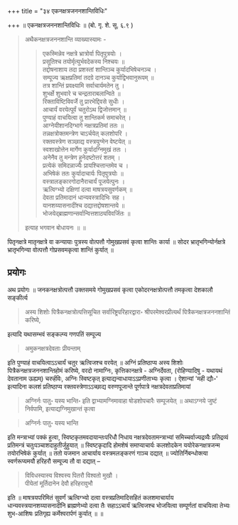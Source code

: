 +++
title = "३४ एकनक्षत्रजननशान्तिविधिः"

+++
॥ एकनक्षत्रजननशान्तिविधिः ॥ (बो. गृ. शे. सू. ६.९ ) 

> अथैकनक्षत्रजननशान्ति व्याख्यास्यामः - 
>
>> एकस्मिन्नेव नक्षत्रे भ्रात्रोर्वा पितृपुत्रयोः ।  
प्रसूतिश्च तयोर्मृत्युर्भवदेकस्य निश्चयः ॥  
तद्दोषनाशाय तदा प्रशस्तां शान्तिञ्च कुर्यादभिषेचनञ्च ।  
सम्पूज्य ऋक्षप्रतिमां तदग्रे दानञ्च कुर्याद्विभवानुरूपम् ॥  
तत्र शान्तिं प्रवक्ष्यामि सर्वाचार्यमतेन तु ।  
शुभर्क्षे शुभवारे च चन्द्रताराबलान्विते ॥  
रिक्ताविष्टिविवर्जे तु प्रारभेद्दिवसे सुधीः ।  
आचार्यं वरयेत्पूर्वं चतुरोऽथ द्विजोत्तमान् ॥  
पुण्याहं वाचयित्वा तु शान्तिकर्म समाचरेत् ।  
आग्नेयीशानदिग्भागे नक्षत्रप्रतिमां ततः ॥  
तन्नक्षत्रोक्तमन्त्रेण चाऽर्चयेत् कलशोपरि ।  
रक्तवस्त्रेण सञ्छाद्य वस्त्रयुग्मेन वेष्टयेत् ॥  
स्वशाखोत्तेन मार्गेण कुर्यादग्निमुखं ततः ।  
अनेनैव तु मन्त्रेण हुनेदष्टोत्तरं शतम् ।  
प्रत्येकं समिदन्नाज्यैः प्रायश्चित्तान्तमेव च ।  
अभिषेकं ततः कुर्यादाचार्यः पितृपुत्रयोः ॥  
वस्त्रालङ्कारगोदानैराचार्यं पूजयेत्पुनः ।  
ऋत्विग्भ्यो दक्षिणां दत्वा माषत्रयसुवर्णकम् ॥  
देवता प्रतिमादानं धान्यवस्त्रादिभिः सह ।  
यानशय्यासनादींश्च दद्यात्तद्दोषशान्तये ॥  
भोजयेद्ब्राह्मणान्सर्वान्वित्तशाठ्यविवर्जितः ॥ 
>
> इत्याह भगवान बोधायनः ॥ ॥

पितृनक्षत्रे मातृनक्षत्रे वा कन्यायाः पुत्रस्य वोत्पत्तौ गोमुखप्रसवं कृत्वा शान्तिः कार्या ॥ सोदर भ्रातृभगिन्योर्नक्षत्रे भ्रातृभगिन्या वोत्पत्तौ गोप्रसवमकृत्वा शान्तिं कुर्यात् ॥

## प्रयोगः

अथ प्रयोगः ॥ जनकनक्षत्रोत्पत्तौ उक्तसमये गोमुखप्रसवं कृत्वा एकोदरनक्षत्रोत्पत्तौ तमकृत्वा देशकालौ सङ्कीर्त्य 

> अस्य शिशोः पित्रैकनक्षत्रोत्पत्तिसूचित सर्वारिष्ट्रपरिहारद्वारा॰ श्रीपरमेश्वरप्रीत्यर्थं पित्रैकनक्षत्रजननशान्तिं करिष्ये, 

इत्यादि यथासम्भवं सङ्कल्प्य गणपतिं सम्पूज्य 

> अमुकनक्षत्रदेवताः प्रीयन्ताम्

इति पुण्याहं वाचयित्वाऽऽचार्यं चतुर ऋत्विजश्च वरयेत् ॥ अग्निं प्रतिष्ठाप्य अस्य शिशोः पित्रैकनक्षत्रजननशान्तिहोमं करिष्ये, वरदो नामाग्निः, कृत्तिकानक्षत्रे - अग्निर्देवता, (रोहिण्यादिषु - यथायथं देवतानाम ऊह्यम्) चरुर्हविः, अग्निः स्विष्टकृत् इत्याद्यन्वाधायाऽऽप्रणीताभ्यः कृत्वा । ऐशान्यां 'मही द्यौः॰' इत्यादिना कलशं प्रतिष्ठाप्य रक्तवस्त्रेणाऽऽच्छाद्य वरुणपूजान्ते पूर्णपात्रे नक्षत्रदेवताप्रतिमायां 

> अग्निर्नः पातु॰ यस्य भान्ति॰ 
इति द्वाभ्यामग्निमावाहा षोडशोपचारैः सम्पूजयेत् ॥ अथाऽग्नये जुष्टं निर्वपामि, इत्याद्यग्निमुखान्तं कृत्वा 

> अग्निर्नः पातु॰ यस्य भान्ति

इति मन्त्राभ्यां पक्कं हुत्वा, स्विष्टकृतमवदायान्तःपरिधौ निधाय नक्षत्रदेवतामन्त्राभ्यां समिच्चर्वाज्यद्रव्यैः प्रतिद्रव्यं प्रतिमन्त्रं चतुःपञ्चाशदाहुतीर्जुहुयात् ॥ स्विष्टकृदादि होमशेषं समाप्याचार्यः कलशोदकेन ययोरेकनक्षत्रजन्म तयोरभिषेकं कुर्यात् ॥ ततो यजमान आचार्याय वस्त्रमलङ्करणं गाञ्च दद्यात् ॥ ज्योतिर्निबन्धोक्त्या स्वर्णरूप्यमयौ हरिहरौ सम्पूज्य तौ वा दद्यात् –

> विविधस्यास्य विश्वस्य पितरौ विश्वतो मुखौ ।  
पीयेतां मूर्तिदानेन देवौ हरिहरावुभौ

इति ॥ माषत्रयपरिमितं सुवर्णं ऋत्विग्भ्यो दत्वा वस्त्रप्रतिमादिसहितं कलशमाचार्याय धान्यवस्त्रयानशय्यासनादीनि ब्राह्मणेभ्यो दत्वा तैः सहाऽऽचार्यं ऋत्विजश्च भोजयित्वा सम्पूर्णतां वाचयित्वा तेभ्यः शुभ-आशिषः प्रतिगृह्य कर्मेश्वरार्पणं कुर्यात् ॥ ॥